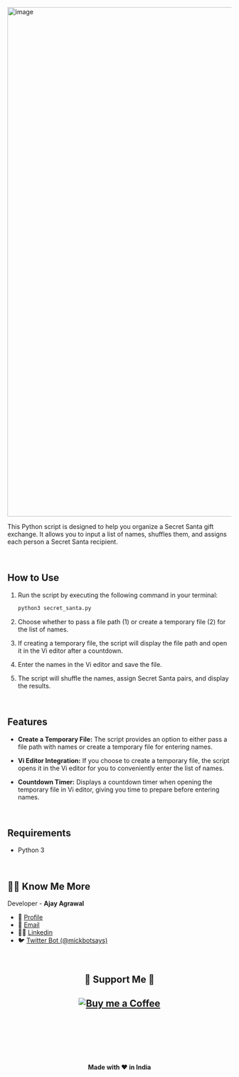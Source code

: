 <a href="https://www.buymeacoffee.com/ajayagrawal"> <img width="1145" alt="image" src="https://github.com/ajayagrawalgit/Secret-Santa-Generator/assets/94609372/edb708f9-460c-435f-8b45-7a5ba4a5c872"> </a>

This Python script is designed to help you organize a Secret Santa gift exchange. It allows you to input a list of names, shuffles them, and assigns each person a Secret Santa recipient.

<br>

## How to Use

1. Run the script by executing the following command in your terminal:
    ```bash
    python3 secret_santa.py
    ```

2. Choose whether to pass a file path (1) or create a temporary file (2) for the list of names.

3. If creating a temporary file, the script will display the file path and open it in the Vi editor after a countdown.

4. Enter the names in the Vi editor and save the file.

5. The script will shuffle the names, assign Secret Santa pairs, and display the results.

<br>

## Features

- **Create a Temporary File:** The script provides an option to either pass a file path with names or create a temporary file for entering names.

- **Vi Editor Integration:** If you choose to create a temporary file, the script opens it in the Vi editor for you to conveniently enter the list of names.

- **Countdown Timer:** Displays a countdown timer when opening the temporary file in Vi editor, giving you time to prepare before entering names.

<br>


## Requirements

- Python 3

<br>

 ## 🧑🏻 Know Me More
Developer - <b> Ajay Agrawal </b>
<br>
- 🌌 [Profile](https://github.com/ajayagrawalgit "Ajay Agrawal")
- 🏮 [Email](mailto:ajayagrawalhere@gmail.com?subject=Hi%20from%20<repo-email> "Hi!")
- 👨‍💻 [Linkedin](https://www.linkedin.com/in/theajayagrawal)
- 🐦 [Twitter Bot (@mickbotsays)](https://twitter.com/mickbotsays)


<br>
<h2 align="center"> 🤝 Support Me 🤝 <h2>
<p align="center">
<a href="https://www.buymeacoffee.com/ajayagrawal" title="Buy me a Coffee"><img src="https://user-images.githubusercontent.com/94609372/232127833-d03502af-baf2-46e3-a045-0f7c84531a61.png" alt="Buy me a Coffee"/></a>
</p>
<br><br>
<h4>
<br>
<p align="center"> Made with ♥️ in India </p>
<br>

